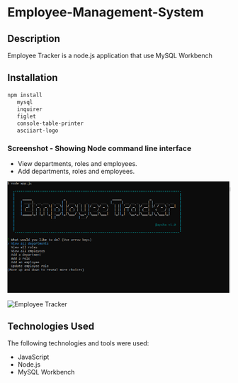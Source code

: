# Employee-Management-System

## Description
Employee Tracker is a node.js application that use MySQL Workbench

## Installation
```
npm install
   mysql
   inquirer
   figlet
   console-table-printer
   asciiart-logo

```

### Screenshot - Showing Node command line interface
- View departments, roles and employees.
- Add departments, roles and employees.

![Employee Tracker](images/employeetracker1.png )

![Employee Tracker](images/employeetracker.gif )

## Technologies Used
The following technologies and tools were used:
- JavaScript
- Node.js
- MySQL Workbench
